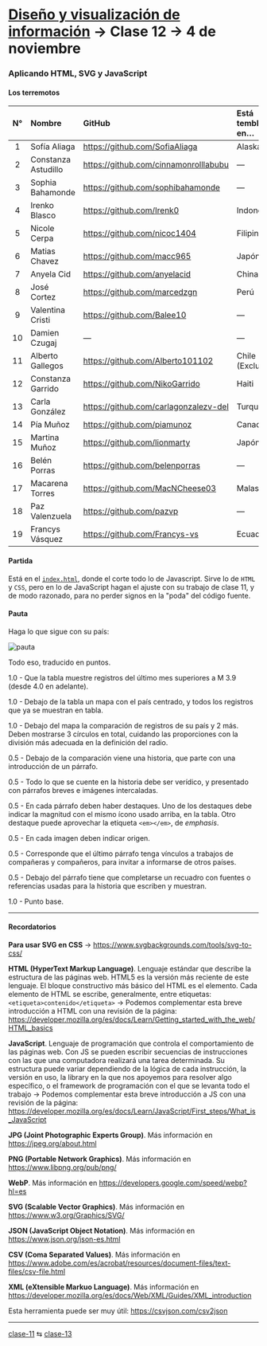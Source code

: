 # [Diseño y visualización de información](https://github.com/profesorfaco/troncal/) → Clase 12 → 4 de noviembre

### Aplicando HTML, SVG y JavaScript

#### Los terremotos

| N° | Nombre | GitHub | Está temblando en… |
|:------------:|:-----------------------------------|:-------------------|:--------------------|
| 1 | Sofía Aliaga | https://github.com/SofiaAliaga | Alaska |
| 2 | Constanza Astudillo | https://github.com/cinnamonrolllabubu | — |
| 3 | Sophia Bahamonde | https://github.com/sophibahamonde | — |
| 4 | Irenko Blasco | https://github.com/Irenk0 | Indonesia |
| 5 | Nicole Cerpa | https://github.com/nicoc1404 | Filipinas |
| 6 | Matias Chavez | https://github.com/macc965 | Japón (1) |
| 7 | Anyela Cid | https://github.com/anyelacid | China |
| 8 | José Cortez | https://github.com/marcedzgn | Perú |
| 9 | Valentina Cristi | https://github.com/Balee10 | — |
| 10 | Damien Czugaj | — | — |
| 11 | Alberto Gallegos | https://github.com/Alberto101102 | Chile (Exclusivo) |
| 12 | Constanza Garrido | https://github.com/NikoGarrido | Haiti |
| 13 | Carla González | https://github.com/carlagonzalezv-del | Turquía |
| 14 | Pía Muñoz | https://github.com/piamunoz | Canadá |
| 15 | Martina Muñoz | https://github.com/lionmarty | Japón (2) |
| 16 | Belén Porras | https://github.com/belenporras | — |
| 17 | Macarena Torres | https://github.com/MacNCheese03 | Malasia |
| 18 | Paz Valenzuela | https://github.com/pazvp | — |
| 19 | Francys Vásquez | https://github.com/Francys-vs | Ecuador |

#### Partida

Está en el [`index.html`](https://github.com/profesorfaco/troncal/blob/main/clase-12/index.html), donde el corte todo lo de Javascript. Sirve lo de `HTML` y `CSS`, pero en lo de JavaScript hagan el ajuste con su trabajo de clase 11, y de modo razonado, para no perder signos en la "poda" del código fuente.

#### Pauta

Haga lo que sigue con su país: 

![pauta](https://github.com/user-attachments/assets/d9c9541f-fca0-4fa5-901a-25b75622762e)


Todo eso, traducido en puntos. 

1.0 - Que la tabla muestre registros del último mes superiores a M 3.9 (desde 4.0 en adelante).

1.0 - Debajo de la tabla un mapa con el país centrado, y todos los registros que ya se muestran en tabla. 

1.0 - Debajo del mapa la comparación de registros de su país y 2 más. Deben mostrarse 3 círculos en total, cuidando las proporciones con la división más adecuada en la definición del radio.

0.5 - Debajo de la comparación viene una historia, que parte con una introducción de un párrafo. 

0.5 - Todo lo que se cuente en la historia debe ser verídico, y presentado con párrafos breves e imágenes intercaladas.

0.5 - En cada párrafo deben haber destaques. Uno de los destaques debe indicar la magnitud con el mismo ícono usado arriba, en la tabla. Otro destaque puede aprovechar la etiqueta `<em></em>`, de *emphasis*.

0.5 - En cada imagen deben indicar origen.

0.5 - Corresponde que el último párrafo tenga vínculos a trabajos de compañeras y compañeros, para invitar a informarse de otros países.

0.5 - Debajo del párrafo tiene que completarse un recuadro con fuentes o referencias usadas para la historia que escriben y muestran.

1.0 - Punto base.

- - - - - - - 


#### Recordatorios

**Para usar SVG en CSS** → https://www.svgbackgrounds.com/tools/svg-to-css/

**HTML (HyperText Markup Language)**. Lenguaje estándar que describe la estructura de las páginas web. HTML5 es la versión más reciente de este lenguaje. El bloque constructivo más básico del HTML es el elemento. Cada elemento de HTML se escribe, generalmente, entre etiquetas: `<etiqueta>contenido</etiqueta>` → Podemos complementar esta breve introducción a HTML con una revisión de la página: https://developer.mozilla.org/es/docs/Learn/Getting_started_with_the_web/HTML_basics

**JavaScript**. Lenguaje de programación que controla el comportamiento de las páginas web. Con JS se pueden escribir secuencias de instrucciones con las que una computadora realizará una tarea determinada. Su estructura puede variar dependiendo de la lógica de cada instrucción, la versión en uso, la library en la que nos apoyemos para resolver algo específico, o el framework de programación con el que se levanta todo el trabajo → Podemos complementar esta breve introducción a JS con una revisión de la página: https://developer.mozilla.org/es/docs/Learn/JavaScript/First_steps/What_is_JavaScript

**JPG (Joint Photographic Experts Group)**. Más información en https://jpeg.org/about.html

**PNG (Portable Network Graphics)**. Más información en https://www.libpng.org/pub/png/ 

**WebP**. Más información en https://developers.google.com/speed/webp?hl=es

**SVG (Scalable Vector Graphics)**. Más información en https://www.w3.org/Graphics/SVG/

**JSON (JavaScript Object Notation)**. Más información en https://www.json.org/json-es.html

**CSV (Coma Separated Values)**. Más información en https://www.adobe.com/es/acrobat/resources/document-files/text-files/csv-file.html 

**XML (eXtensible Markuo Language)**. Más información en https://developer.mozilla.org/es/docs/Web/XML/Guides/XML_introduction

Esta herramienta puede ser muy útil: https://csvjson.com/csv2json 

_ _ _ _ 

[clase-11](https://github.com/profesorfaco/troncal/blob/main/clase-11/README.md) ⇆ [clase-13](https://github.com/profesorfaco/troncal/blob/main/clase-13/README.md)
